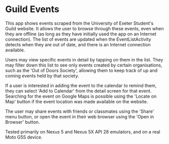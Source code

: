 # Guild Events

This app shows events scraped from the University of Exeter Student's Guild website. It allows the
user to browse through these events, even when they are offline (as long as they have initially used
the app on an Internet connection). The list of events are updated when the EventListActivity
detects when they are out of date, and there is an Internet connection available.

Users may view specific events in detail by tapping on them in the list. They may filter down this
list to see only events created by certain organisations, such as the 'Out of Doors Society',
allowing them to keep track of up and coming events held by that society.

If a user is interested in adding the event to the calendar to remind them, they can select 'Add to
Calendar' from the detail screen for that event. Searching for the event on Google Maps is possible
using the 'Locate on Map' button if the event location was made available on the website.

The user may share events with friends or classmates using the 'Share' menu button, or open the
event in their web browser using the 'Open in Browser' button.

Tested primarily on Nexus 5 and Nexus 5X API 28 emulators, and on a real Moto G5S device.
